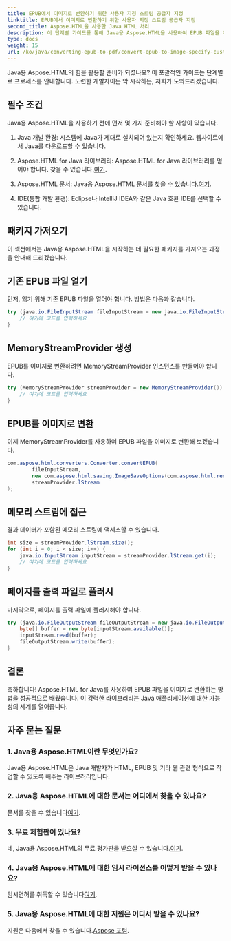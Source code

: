 ```yaml
---
title: EPUB에서 이미지로 변환하기 위한 사용자 지정 스트림 공급자 지정
linktitle: EPUB에서 이미지로 변환하기 위한 사용자 지정 스트림 공급자 지정
second_title: Aspose.HTML을 사용한 Java HTML 처리
description: 이 단계별 가이드를 통해 Java용 Aspose.HTML을 사용하여 EPUB 파일을 이미지로 변환하는 방법을 알아보세요.
type: docs
weight: 15
url: /ko/java/converting-epub-to-pdf/convert-epub-to-image-specify-custom-stream-provider/
---
```


Java용 Aspose.HTML의 힘을 활용할 준비가 되셨나요? 이 포괄적인 가이드는 단계별로 프로세스를 안내합니다. 노련한 개발자이든 막 시작하든, 저희가 도와드리겠습니다. 

## 필수 조건

Java용 Aspose.HTML을 사용하기 전에 먼저 몇 가지 준비해야 할 사항이 있습니다.

1. Java 개발 환경: 시스템에 Java가 제대로 설치되어 있는지 확인하세요. 웹사이트에서 Java를 다운로드할 수 있습니다.

2.  Aspose.HTML for Java 라이브러리: Aspose.HTML for Java 라이브러리를 얻어야 합니다. 찾을 수 있습니다.[여기](https://releases.aspose.com/html/java/).

3.  Aspose.HTML 문서: Java용 Aspose.HTML 문서를 찾을 수 있습니다.[여기](https://reference.aspose.com/html/java/).

4. IDE(통합 개발 환경): Eclipse나 IntelliJ IDEA와 같은 Java 호환 IDE를 선택할 수 있습니다.

## 패키지 가져오기

이 섹션에서는 Java용 Aspose.HTML을 시작하는 데 필요한 패키지를 가져오는 과정을 안내해 드리겠습니다.

## 기존 EPUB 파일 열기

먼저, 읽기 위해 기존 EPUB 파일을 열어야 합니다. 방법은 다음과 같습니다.

```java
try (java.io.FileInputStream fileInputStream = new java.io.FileInputStream(Resources.input("input.epub"))) {
    // 여기에 코드를 입력하세요
}
```

## MemoryStreamProvider 생성

EPUB를 이미지로 변환하려면 MemoryStreamProvider 인스턴스를 만들어야 합니다.

```java
try (MemoryStreamProvider streamProvider = new MemoryStreamProvider()) {
    // 여기에 코드를 입력하세요
}
```

## EPUB를 이미지로 변환

이제 MemoryStreamProvider를 사용하여 EPUB 파일을 이미지로 변환해 보겠습니다.

```java
com.aspose.html.converters.Converter.convertEPUB(
        fileInputStream,
        new com.aspose.html.saving.ImageSaveOptions(com.aspose.html.rendering.image.ImageFormat.Jpeg),
        streamProvider.lStream
);
```

## 메모리 스트림에 접근

결과 데이터가 포함된 메모리 스트림에 액세스할 수 있습니다.

```java
int size = streamProvider.lStream.size();
for (int i = 0; i < size; i++) {
    java.io.InputStream inputStream = streamProvider.lStream.get(i);
    // 여기에 코드를 입력하세요
}
```

## 페이지를 출력 파일로 플러시

마지막으로, 페이지를 출력 파일에 플러시해야 합니다.

```java
try (java.io.FileOutputStream fileOutputStream = new java.io.FileOutputStream(Resources.output("page_{" + (i + 1) + "}.jpg"))) {
    byte[] buffer = new byte[inputStream.available()];
    inputStream.read(buffer);
    fileOutputStream.write(buffer);
}
```

## 결론

축하합니다! Aspose.HTML for Java를 사용하여 EPUB 파일을 이미지로 변환하는 방법을 성공적으로 배웠습니다. 이 강력한 라이브러리는 Java 애플리케이션에 대한 가능성의 세계를 열어줍니다.

## 자주 묻는 질문

### 1. Java용 Aspose.HTML이란 무엇인가요?

Java용 Aspose.HTML은 Java 개발자가 HTML, EPUB 및 기타 웹 관련 형식으로 작업할 수 있도록 해주는 라이브러리입니다.

### 2. Java용 Aspose.HTML에 대한 문서는 어디에서 찾을 수 있나요?

 문서를 찾을 수 있습니다[여기](https://reference.aspose.com/html/java/).

### 3. 무료 체험판이 있나요?

 네, Java용 Aspose.HTML의 무료 평가판을 받으실 수 있습니다.[여기](https://releases.aspose.com/).

### 4. Java용 Aspose.HTML에 대한 임시 라이선스를 어떻게 받을 수 있나요?

 임시면허를 취득할 수 있습니다[여기](https://purchase.aspose.com/temporary-license/).

### 5. Java용 Aspose.HTML에 대한 지원은 어디서 받을 수 있나요?

 지원은 다음에서 찾을 수 있습니다.[Aspose 포럼](https://forum.aspose.com/).
